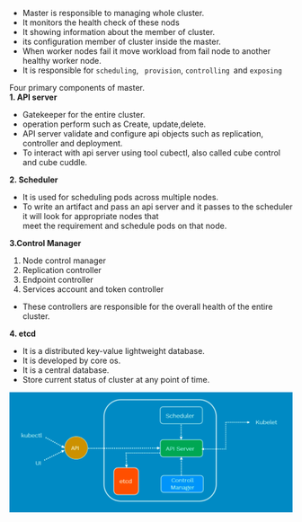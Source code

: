 * Master is responsible to managing whole cluster.  
* It monitors the health check of these nods   
* It showing information about the member of cluster.  
* its configuration member of cluster inside the master.  
* When worker nodes fail it move workload from fail node to another healthy worker node.   
* It is responsible for `scheduling`, ` provision`, `controlling `and `exposing`    


Four primary components of master.    
**1. API server** 
* Gatekeeper for the entire cluster.  
* operation perform such as Create, update,delete.     
* API server validate and configure api objects such as replication, controller and deployment.     
* To interact with api server using tool cubectl, also called cube control and cube cuddle.  

**2. Scheduler**  
* It is used for scheduling pods across multiple nodes.    
* To write an artifact and pass an api  server and it passes to the scheduler it will look for appropriate nodes that    
meet the requirement and schedule pods on that node.    

**3.Control Manager**  
1. Node control manager   
2. Replication controller    
3. Endpoint controller    
4. Services account and token controller    
* These controllers are responsible  for the overall health of the entire cluster.     

**4. etcd**  
* It is a distributed key-value lightweight database.     
* It is developed by core os.   
* It is a central database.     
* Store current status of cluster at any point of time.   

![](https://github.com/MaazMS/Kubernetes/blob/k8s/components_doc/images/master.png?raw=true)  


 
 
   


 
   
